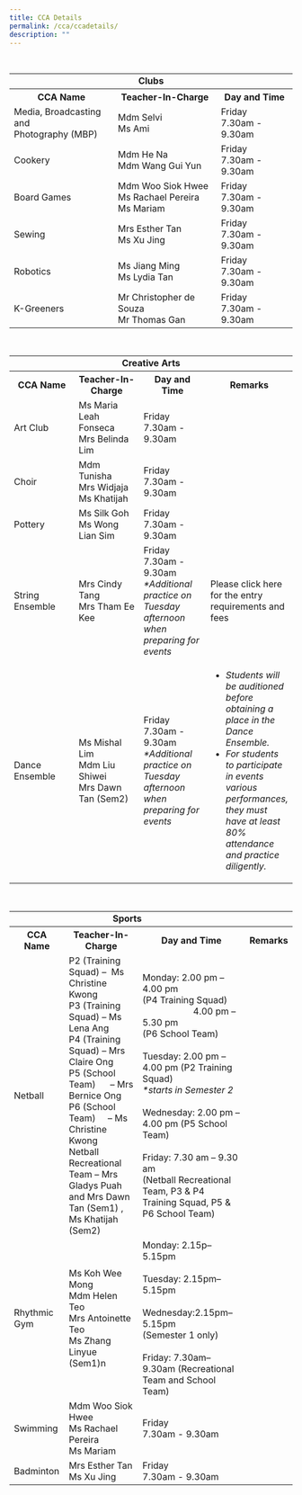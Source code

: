 ```yaml
---
title: CCA Details
permalink: /cca/ccadetails/
description: ""
---
```

<table style="width:100%" align="center">
	<tr>
    <td colspan="3" align="center"><b>Clubs</b></td>
  </tr>
	 <tr>  
    <th align="center">CCA Name</th>  
    <th align="center">Teacher-In-Charge</th>  
    <th align="center">Day and Time</th>  
  </tr>
	<tr>
    <td>Media, Broadcasting and <br>Photography (MBP)</td>
    <td>Mdm Selvi <br> Ms Ami</td>
    <td>Friday <br> 7.30am - 9.30am</td>
  </tr>
		<tr>
    <td>Cookery</td>
    <td>Mdm He Na <br> Mdm Wang Gui Yun</td>
    <td>Friday <br> 7.30am - 9.30am</td>
  </tr>
		<tr>
    <td>Board Games</td>
    <td>Mdm Woo Siok Hwee<br> Ms Rachael Pereira<br> Ms Mariam</td>
    <td>Friday <br> 7.30am - 9.30am</td>
  </tr>
	<tr>
    <td>Sewing</td>
    <td>Mrs Esther Tan <br>Ms Xu Jing</td>
    <td>Friday <br> 7.30am - 9.30am</td>
  </tr>
	<tr>
    <td>Robotics</td>
    <td>Ms Jiang Ming<br> Ms Lydia Tan</td>
  <td>Friday <br> 7.30am - 9.30am</td>
  </tr>
		<tr>
    <td>K-Greeners</td>
    <td>Mr Christopher de Souza <br>Mr Thomas Gan</td>
    <td>Friday <br> 7.30am - 9.30am</td>
  </tr>
</table>

<table style="width:100%" align="center">
	<tr>
    <td colspan="4" align="center"><b>Creative Arts</b></td>
  </tr>
	 <tr>  
    <th style="width:25%" align="center" >CCA Name</th>  
    <th style="width:25%" align="center">Teacher-In-Charge</th>  
    <th style="width:25%" align="center">Day and Time</th>  
		 <th style="width:25%" align="center">Remarks</th>  
  </tr>
	<tr>
    <td>Art Club</td>
    <td>Ms Maria Leah Fonseca <br> Mrs Belinda Lim</td>
    <td>Friday <br> 7.30am - 9.30am</td>
		<td></td>
  </tr>
		<tr>
    <td>Choir</td>
    <td>Mdm Tunisha<br> Mrs Widjaja <br>Ms Khatijah</td>
    <td>Friday <br> 7.30am - 9.30am</td>
			<td></td>
  </tr>
		<tr>
    <td>Pottery</td>
    <td>Ms Silk Goh <br> Ms Wong Lian Sim</td>
    <td>Friday <br> 7.30am - 9.30am</td>
			<td></td>
  </tr>
	<tr>
    <td>String Ensemble</td>
    <td>Mrs Cindy Tang<br> Mrs Tham Ee Kee</td>
    <td>Friday <br> 7.30am - 9.30am<br><i>*Additional practice on Tuesday afternoon when preparing for events</i></td>
		<td>Please click here for the entry requirements and fees</td>
  </tr>
	<tr>
    <td>Dance Ensemble</td>
    <td>Ms Mishal Lim<br>Mdm Liu Shiwei<br>Mrs Dawn Tan (Sem2)</td>
  <td>Friday <br> 7.30am - 9.30am<br><i>*Additional practice on Tuesday afternoon when preparing for events</i></td></td>
		<td><ul><li><i>Students will be auditioned before obtaining a place in the Dance Ensemble.</i>

<li><i>For students to participate in events various performances, they must have at least 80% attendance and practice diligently.</i></li></ul></td>
  </tr>
</table>
<table style="width:100%" align="center">
	<tr>
    <td colspan="3" align="center"><b>Sports</b></td>
  </tr>
	 <tr>  
    <th align="center">CCA Name</th>  
    <th align="center">Teacher-In-Charge</th>  
    <th align="center">Day and Time</th>  
		 <th align="center">Remarks</th>  
  </tr>
	<tr>
    <td>Netball</td>
    <td>P2 (Training Squad) –  Ms Christine Kwong <br>
P3 (Training Squad) – Ms Lena Ang <br>
P4 (Training Squad) – Mrs Claire Ong<br>
P5 (School Team)      – Mrs Bernice Ong<br>
P6 (School Team)     – Ms Christine Kwong<br>
Netball Recreational Team – Mrs Gladys Puah and Mrs Dawn Tan (Sem1) , Ms Khatijah (Sem2)</td>
    <td>Monday: 2.00 pm – 4.00 pm <br>(P4 Training Squad)<br>
                     4.00 pm – 5.30 pm  <br>(P6 School Team)<br><br>
Tuesday: 2.00 pm – 4.00 pm (P2 Training Squad)<br>
			<i>*starts in Semester 2</i><br><br>
Wednesday: 2.00 pm – 4.00 pm (P5 School Team)<br><br>
Friday: 7.30 am – 9.30 am <br>(Netball Recreational Team, P3 & P4 Training Squad, P5 & P6 School Team)</td>
  </tr>
		<tr>
    <td>Rhythmic Gym</td>
    <td>Ms Koh Wee Mong<br>Mdm Helen Teo<br>Mrs Antoinette Teo<br>Ms Zhang Linyue (Sem1)n</td>
    <td>Monday: 2.15p–5.15pm <br>   <br>
Tuesday: 2.15pm–5.15pm    <br><br>
Wednesday:2.15pm–5.15pm<br>(Semester 1 only)<br><br>
Friday: 7.30am–9.30am (Recreational Team and School Team)</td>
  </tr>
		<tr>
    <td>Swimming</td>
    <td>Mdm Woo Siok Hwee<br> Ms Rachael Pereira<br> Ms Mariam</td>
    <td>Friday <br> 7.30am - 9.30am</td>
  </tr>
	<tr>
    <td>Badminton</td>
    <td>Mrs Esther Tan <br>Ms Xu Jing</td>
    <td>Friday <br> 7.30am - 9.30am</td>
  </tr>
	
</table>